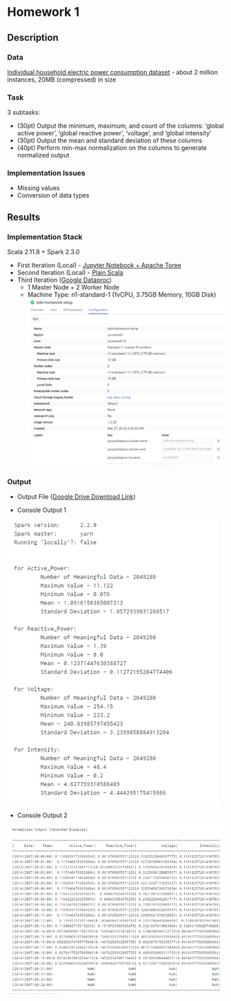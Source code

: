 # Homework 1

## Description

### Data
[Individual household electric power consumption dataset](https://archive.ics.uci.edu/ml/datasets/individual+household+electric+power+consumption) - about 2 million instances, 20MB (compressed) in size

### Task
3 subtasks:
+ (30pt) Output the minimum, maximum, and count of the columns: ‘global active power’, ‘global reactive power’, ‘voltage’, and ‘global intensity’
+ (30pt) Output the mean and standard deviation of these columns
+ (40pt) Perform min-max normalization on the columns to generate normalized output

### Implementation Issues
+ Missing values
+ Conversion of data types

## Results

### Implementation Stack
Scala 2.11.8 + Spark 2.3.0

+ First Iteration (Local) - [Jupyter Notebook + Apache Toree](https://github.com/michaelandhsm2/big-data-mining-course/blob/master/hw1/HW%20%231.ipynb)
+ Second Iteration (Local) - [Plain Scala](https://github.com/michaelandhsm2/big-data-mining-course/blob/master/hw1/sbt/src/main/scala/hw1.scala)
+ Third Iteration ([Google Dataproc](https://cloud.google.com/dataproc/))
  - 1 Master Node + 2 Worker Node
  - Machine Type: n1-standard-1 (1vCPU, 3.75GB Memory, 10GB Disk)
![Cluster Setup Picture](https://raw.githubusercontent.com/michaelandhsm2/big-data-mining-course/master/hw1/pics/Cluster%20Setup.PNG)

### Output
- Output File ([Google Drive Download Link](https://drive.google.com/file/d/1Tow0I7p9pmR5fQ41nOS95xFFPLFDQEbX/view?usp=sharing))

- Console Output 1

![Console Output 1 Picture](https://raw.githubusercontent.com/michaelandhsm2/big-data-mining-course/master/hw1/pics/Results%20-%201.PNG)

- Console Output 2

![Console Output 2 Picture](https://raw.githubusercontent.com/michaelandhsm2/big-data-mining-course/master/hw1/pics/Results%20-%202.PNG)
